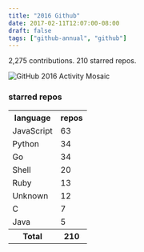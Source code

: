 ```yaml
---
title: "2016 Github"
date: 2017-02-11T12:07:00-08:00
draft: false
tags: ["github-annual", "github"]
---
```


2,275 contributions. 210 starred repos.

<!--more-->

![GitHub 2016 Activity Mosaic](https://i.imgur.com/JaJTCcF.png)

### starred repos

<table><tbody><tr><th>language</th><th>repos</th></tr><tr><td>JavaScript</td><td>63</td></tr><tr><td>Python</td><td>34</td></tr><tr><td>Go</td><td>34</td></tr><tr><td>Shell</td><td>20</td></tr><tr><td>Ruby</td><td>13</td></tr><tr><td>Unknown</td><td>12</td></tr><tr><td>C</td><td>7</td></tr><tr><td>Java</td><td>5</td></tr><tr><th>Total</th><th>210</th></tr></tbody></table>
